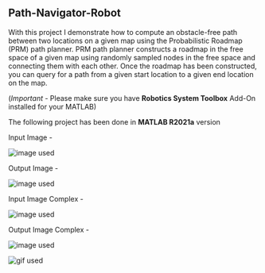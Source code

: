 ## Path-Navigator-Robot
With this project I demonstrate how to compute an obstacle-free path between two locations on a given
map using the Probabilistic Roadmap (PRM) path planner. PRM path planner constructs a roadmap in
the free space of a given map using randomly sampled nodes in the free space and connecting them
with each other. Once the roadmap has been constructed, you can query for a path from a given start location to a given end location on the map.

(*Important* - Please make sure you have **Robotics System Toolbox** Add-On installed for your MATLAB)

The following project has been done in **MATLAB R2021a** version 

Input Image - 

![image used](https://github.com/souvik0306/Path-Navigator-Robot/blob/master/Input_Path_1.jpg?raw=true)

Output Image - 

![image used](https://github.com/souvik0306/Path-Navigator-Robot/blob/master/Output_Path_1.jpg?raw=true)

Input Image Complex - 

![image used](https://github.com/souvik0306/Path-Navigator-Robot/blob/master/Input_Path_Complex_1.jpg?raw=true)

Output Image Complex - 

![image used](https://github.com/souvik0306/Path-Navigator-Robot/blob/master/Output_Path_Complex_1.jpg?raw=true)

![gif used](https://github.com/souvik0306/Path-Navigator-Robot/blob/master/Simulation.gif?raw=true)
